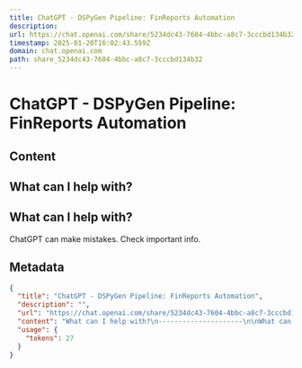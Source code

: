 ```yaml
---
title: ChatGPT - DSPyGen Pipeline: FinReports Automation
description: 
url: https://chat.openai.com/share/5234dc43-7604-4bbc-a8c7-3cccbd134b32
timestamp: 2025-01-20T16:02:43.559Z
domain: chat.openai.com
path: share_5234dc43-7604-4bbc-a8c7-3cccbd134b32
---
```


# ChatGPT - DSPyGen Pipeline: FinReports Automation



## Content

What can I help with?
---------------------

What can I help with?
---------------------

ChatGPT can make mistakes. Check important info.

## Metadata

```json
{
  "title": "ChatGPT - DSPyGen Pipeline: FinReports Automation",
  "description": "",
  "url": "https://chat.openai.com/share/5234dc43-7604-4bbc-a8c7-3cccbd134b32",
  "content": "What can I help with?\n---------------------\n\nWhat can I help with?\n---------------------\n\nChatGPT can make mistakes. Check important info.",
  "usage": {
    "tokens": 27
  }
}
```
